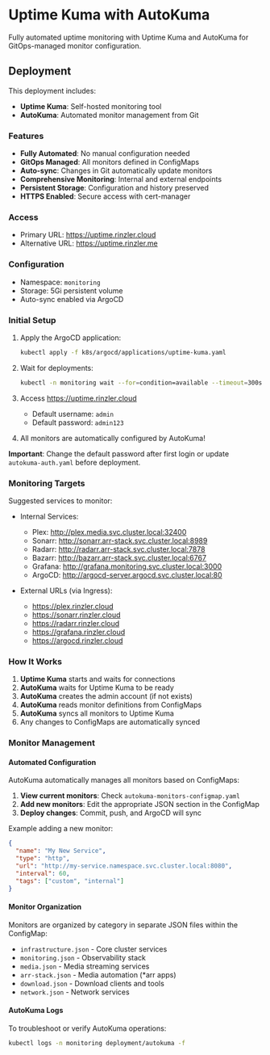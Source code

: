 # Uptime Kuma with AutoKuma

Fully automated uptime monitoring with Uptime Kuma and AutoKuma for GitOps-managed monitor configuration.

## Deployment

This deployment includes:
- **Uptime Kuma**: Self-hosted monitoring tool
- **AutoKuma**: Automated monitor management from Git

### Features
- **Fully Automated**: No manual configuration needed
- **GitOps Managed**: All monitors defined in ConfigMaps
- **Auto-sync**: Changes in Git automatically update monitors
- **Comprehensive Monitoring**: Internal and external endpoints
- **Persistent Storage**: Configuration and history preserved
- **HTTPS Enabled**: Secure access with cert-manager

### Access
- Primary URL: https://uptime.rinzler.cloud
- Alternative URL: https://uptime.rinzler.me

### Configuration
- Namespace: `monitoring`
- Storage: 5Gi persistent volume
- Auto-sync enabled via ArgoCD

### Initial Setup
1. Apply the ArgoCD application:
   ```bash
   kubectl apply -f k8s/argocd/applications/uptime-kuma.yaml
   ```

2. Wait for deployments:
   ```bash
   kubectl -n monitoring wait --for=condition=available --timeout=300s deployment/uptime-kuma deployment/autokuma
   ```

3. Access https://uptime.rinzler.cloud
   - Default username: `admin`
   - Default password: `admin123`
   
4. All monitors are automatically configured by AutoKuma!

**Important**: Change the default password after first login or update `autokuma-auth.yaml` before deployment.

### Monitoring Targets
Suggested services to monitor:
- Internal Services:
  - Plex: http://plex.media.svc.cluster.local:32400
  - Sonarr: http://sonarr.arr-stack.svc.cluster.local:8989
  - Radarr: http://radarr.arr-stack.svc.cluster.local:7878
  - Bazarr: http://bazarr.arr-stack.svc.cluster.local:6767
  - Grafana: http://grafana.monitoring.svc.cluster.local:3000
  - ArgoCD: http://argocd-server.argocd.svc.cluster.local:80
  
- External URLs (via Ingress):
  - https://plex.rinzler.cloud
  - https://sonarr.rinzler.cloud
  - https://radarr.rinzler.cloud
  - https://grafana.rinzler.cloud
  - https://argocd.rinzler.cloud

### How It Works

1. **Uptime Kuma** starts and waits for connections
2. **AutoKuma** waits for Uptime Kuma to be ready
3. **AutoKuma** creates the admin account (if not exists)
4. **AutoKuma** reads monitor definitions from ConfigMaps
5. **AutoKuma** syncs all monitors to Uptime Kuma
6. Any changes to ConfigMaps are automatically synced

### Monitor Management

#### Automated Configuration
AutoKuma automatically manages all monitors based on ConfigMaps:

1. **View current monitors**: Check `autokuma-monitors-configmap.yaml`
2. **Add new monitors**: Edit the appropriate JSON section in the ConfigMap
3. **Deploy changes**: Commit, push, and ArgoCD will sync

Example adding a new monitor:
```json
{
  "name": "My New Service",
  "type": "http",
  "url": "http://my-service.namespace.svc.cluster.local:8080",
  "interval": 60,
  "tags": ["custom", "internal"]
}
```

#### Monitor Organization
Monitors are organized by category in separate JSON files within the ConfigMap:
- `infrastructure.json` - Core cluster services
- `monitoring.json` - Observability stack
- `media.json` - Media streaming services
- `arr-stack.json` - Media automation (*arr apps)
- `download.json` - Download clients and tools
- `network.json` - Network services

#### AutoKuma Logs
To troubleshoot or verify AutoKuma operations:
```bash
kubectl logs -n monitoring deployment/autokuma -f
```